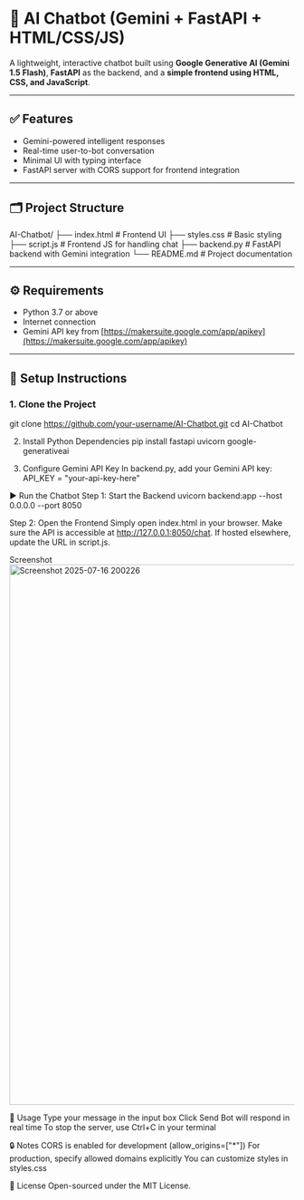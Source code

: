 # 🤖 AI Chatbot (Gemini + FastAPI + HTML/CSS/JS)

A lightweight, interactive chatbot built using **Google Generative AI (Gemini 1.5 Flash)**, **FastAPI** as the backend, and a **simple frontend using HTML, CSS, and JavaScript**.

---

## ✅ Features

- Gemini-powered intelligent responses
- Real-time user-to-bot conversation
- Minimal UI with typing interface
- FastAPI server with CORS support for frontend integration

---

## 🗂 Project Structure

AI-Chatbot/
├── index.html # Frontend UI
├── styles.css # Basic styling
├── script.js # Frontend JS for handling chat
├── backend.py # FastAPI backend with Gemini integration
└── README.md # Project documentation

---

## ⚙️ Requirements

- Python 3.7 or above
- Internet connection
- Gemini API key from [https://makersuite.google.com/app/apikey](https://makersuite.google.com/app/apikey)

---

## 🚀 Setup Instructions

### 1. Clone the Project

git clone https://github.com/your-username/AI-Chatbot.git
cd AI-Chatbot

2. Install Python Dependencies
pip install fastapi uvicorn google-generativeai

3. Configure Gemini API Key
In backend.py, add your Gemini API key:
API_KEY = "your-api-key-here"


▶️ Run the Chatbot
Step 1: Start the Backend
uvicorn backend:app --host 0.0.0.0 --port 8050

Step 2: Open the Frontend
Simply open index.html in your browser.
Make sure the API is accessible at http://127.0.0.1:8050/chat. If hosted elsewhere, update the URL in script.js.

Screenshot
<img width="1910" height="954" alt="Screenshot 2025-07-16 200226" src="https://github.com/user-attachments/assets/bd8e1f96-1fbf-4409-86fb-47d1f21bc6ac" />

💬 Usage
Type your message in the input box
Click Send
Bot will respond in real time
To stop the server, use Ctrl+C in your terminal

🔒 Notes
CORS is enabled for development (allow_origins=["*"])
For production, specify allowed domains explicitly
You can customize styles in styles.css

📃 License
Open-sourced under the MIT License.
